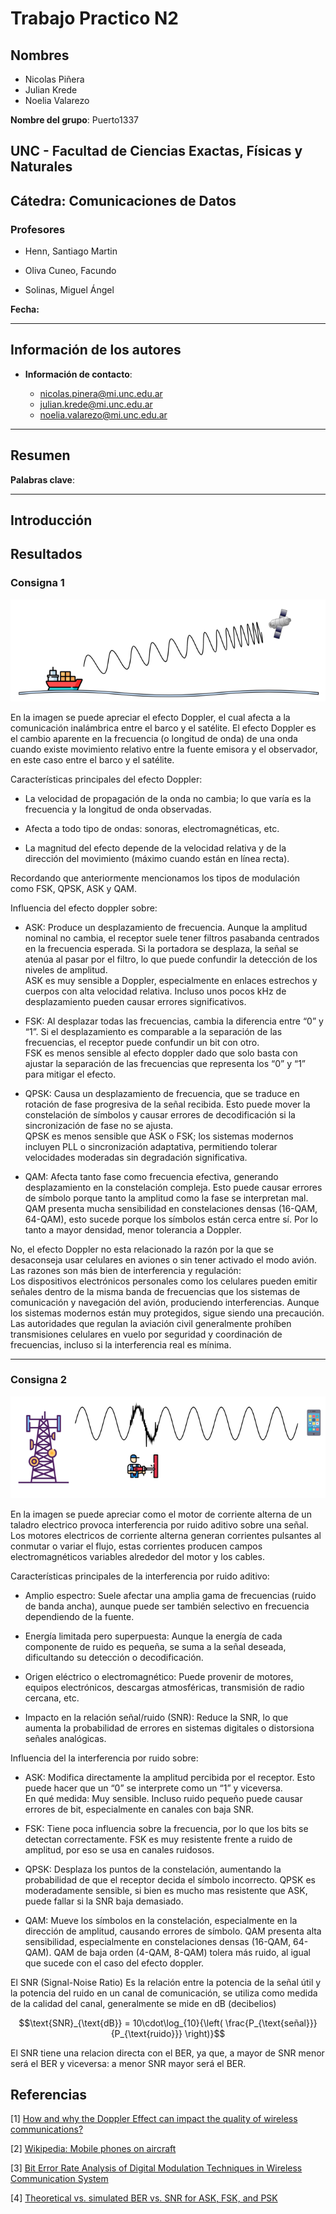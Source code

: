 # Trabajo Practico N2

## Nombres

- Nicolas Piñera
- Julian Krede
- Noelia Valarezo

**Nombre del grupo**: Puerto1337

## UNC - Facultad de Ciencias Exactas, Físicas y Naturales

## Cátedra: Comunicaciones de Datos

### Profesores

- Henn, Santiago Martin

- Oliva Cuneo, Facundo

- Solinas, Miguel Ángel

**Fecha:**

---

## Información de los autores

- **Información de contacto**:

  - [nicolas.pinera@mi.unc.edu.ar](mailto:nicolas.pinera@mi.unc.edu.ar)
  - [julian.krede@mi.unc.edu.ar](mailto:julian.krede@mi.unc.edu.ar)
  - [noelia.valarezo@mi.unc.edu.ar](mailto:noelia.valarezo@mi.unc.edu.ar)

---

## Resumen

**Palabras clave**:

---

## Introducción

## Resultados

### Consigna 1

![Efecto-Doppler](img/efecto-doppler.png)

En la imagen se puede apreciar el efecto Doppler, el cual afecta a la comunicación inalámbrica entre el barco y el satélite.
El efecto Doppler es el cambio aparente en la frecuencia (o longitud de onda) de una onda cuando existe movimiento relativo entre la fuente emisora y el observador, en este caso entre el barco y el satélite.

Características principales del efecto Doppler:

- La velocidad de propagación de la onda no cambia; lo que varía es la frecuencia y la longitud de onda observadas.

- Afecta a todo tipo de ondas: sonoras, electromagnéticas, etc.

- La magnitud del efecto depende de la velocidad relativa y de la dirección del movimiento (máximo cuando están en línea recta).

Recordando que anteriormente mencionamos los tipos de modulación como FSK, QPSK, ASK y QAM.

Influencia del efecto doppler sobre:

- ASK: Produce un desplazamiento de frecuencia. Aunque la amplitud nominal no cambia, el receptor suele tener filtros pasabanda centrados en la frecuencia esperada. Si la portadora se desplaza, la señal se atenúa al pasar por el filtro, lo que puede confundir la detección de los niveles de amplitud.\
ASK es muy sensible a Doppler, especialmente en enlaces estrechos y cuerpos con alta velocidad relativa. Incluso unos pocos $\text{kHz}$ de desplazamiento pueden causar errores significativos.

- FSK: Al desplazar todas las frecuencias, cambia la diferencia entre “0” y “1”. Si el desplazamiento es comparable a la separación de las frecuencias, el receptor puede confundir un bit con otro.\
FSK es menos sensible al efecto doppler dado que solo basta con ajustar la separación de las frecuencias que representa los “0” y “1” para mitigar el efecto.

- QPSK: Causa un desplazamiento de frecuencia, que se traduce en rotación de fase progresiva de la señal recibida. Esto puede mover la constelación de símbolos y causar errores de decodificación si la sincronización de fase no se ajusta.\
QPSK es menos sensible que ASK o FSK; los sistemas modernos incluyen PLL o sincronización adaptativa, permitiendo tolerar velocidades moderadas sin degradación significativa.

- QAM: Afecta tanto fase como frecuencia efectiva, generando desplazamiento en la constelación compleja. Esto puede causar errores de símbolo porque tanto la amplitud como la fase se interpretan mal.\
QAM presenta mucha sensibilidad en constelaciones densas (16-QAM, 64-QAM), esto sucede porque los símbolos están cerca entre sí. Por lo tanto a mayor densidad, menor tolerancia a Doppler.

No, el efecto Doppler no esta relacionado la razón por la que se desaconseja usar celulares en aviones o sin tener activado el modo avión. Las razones son más bien de interferencia y regulación:\
Los dispositivos electrónicos personales como los celulares pueden emitir señales dentro de la misma banda de frecuencias que los sistemas de comunicación y navegación del avión, produciendo interferencias. Aunque los sistemas modernos están muy protegidos, sigue siendo una precaución.\
Las autoridades que regulan la aviación civil generalmente prohíben transmisiones celulares en vuelo por seguridad y coordinación de frecuencias, incluso si la interferencia real es mínima.

---

### Consigna 2

![Ruido-Electromagnetico](img/ruido-electromagnetico.png)

En la imagen se puede apreciar como el motor de corriente alterna de un taladro electrico provoca interferencia por ruido aditivo sobre una señal. Los motores electricos de corriente alterna generan corrientes pulsantes al conmutar o variar el flujo, estas corrientes producen campos electromagnéticos variables alrededor del motor y los cables.

Características principales de la interferencia por ruido aditivo:

- Amplio espectro: Suele afectar una amplia gama de frecuencias (ruido de banda ancha), aunque puede ser también selectivo en frecuencia dependiendo de la fuente.

- Energía limitada pero superpuesta: Aunque la energía de cada componente de ruido es pequeña, se suma a la señal deseada, dificultando su detección o decodificación.

- Origen eléctrico o electromagnético: Puede provenir de motores, equipos electrónicos, descargas atmosféricas, transmisión de radio cercana, etc.

- Impacto en la relación señal/ruido ($\text{SNR}$): Reduce la $\text{SNR}$, lo que aumenta la probabilidad de errores en sistemas digitales o distorsiona señales analógicas.

Influencia del la interferencia por ruido sobre:

- ASK: Modifica directamente la amplitud percibida por el receptor. Esto puede hacer que un “0” se interprete como un “1” y viceversa.\
En qué medida: Muy sensible. Incluso ruido pequeño puede causar errores de bit, especialmente en canales con baja SNR.

- FSK: Tiene poca influencia sobre la frecuencia, por lo que los bits se detectan correctamente. FSK es muy resistente frente a ruido de amplitud, por eso se usa en canales ruidosos.

- QPSK: Desplaza los puntos de la constelación, aumentando la probabilidad de que el receptor decida el símbolo incorrecto.
QPSK es moderadamente sensible, si bien es mucho mas resistente que ASK, puede fallar si la SNR baja demasiado.

- QAM: Mueve los símbolos en la constelación, especialmente en la dirección de amplitud, causando errores de símbolo.
QAM presenta alta sensibilidad, especialmente en constelaciones densas (16-QAM, 64-QAM). QAM de baja orden (4-QAM, 8-QAM) tolera más ruido, al igual que sucede con el caso del efecto doppler.

El $\text{SNR}$ (Signal-Noise Ratio) Es la relación entre la potencia de la señal útil y la potencia del ruido en un canal de comunicación, se utiliza como medida de la calidad del canal, generalmente se mide en $\text{dB}$ (decibelios)

$$\text{SNR}_{\text{dB}} = 10\cdot\log_{10}{\left( \frac{P_{\text{señal}}}{P_{\text{ruido}}} \right)}$$

El $\text{SNR}$ tiene una relacion directa con el $\text{BER}$, ya que, a mayor de $\text{SNR}$ menor será el $\text{BER}$ y viceversa: a menor $\text{SNR}$ mayor será el $\text{BER}$.

## Referencias

[1] [How and why the Doppler Effect can impact the quality of wireless communications?](https://www.telecomhall.net/t/how-and-why-the-doppler-effect-can-impact-the-quality-of-wireless-communications/23159)

[2] [Wikipedia: Mobile phones on aircraft](https://en.wikipedia.org/wiki/Mobile_phones_on_aircraft)

[3] [Bit Error Rate Analysis of Digital Modulation Techniques
in Wireless Communication System](https://www.irejournals.com/formatedpaper/1703100.pdf)

[4] [Theoretical vs. simulated BER vs. SNR for ASK, FSK, and PSK](https://www.salimwireless.com/2023/08/ber-vs-snr-ask-fsk-psk.html)
